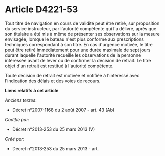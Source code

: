 # Article D4221-53

Tout titre de navigation en cours de validité peut être retiré, sur proposition du service instructeur, par l'autorité
compétente qui l'a délivré, après que son titulaire a été mis à même de présenter ses observations sur la mesure envisagée,
lorsque le bateau n'est plus conforme aux prescriptions techniques correspondant à son titre. En cas d'urgence motivée, le
titre peut être retiré immédiatement pour une durée maximale de sept jours durant laquelle l'autorité recueille les
observations de la personne intéressée avant de lever ou de confirmer la décision de retrait. Le titre objet d'un retrait est
restitué à l'autorité compétente.

Toute décision de retrait est motivée et notifiée à l'intéressé avec l'indication des délais et des voies de recours.

**Liens relatifs à cet article**

_Anciens textes_:

  - Décret n°2007-1168 du 2 août 2007 - art. 43 (Ab)

_Codifié par_:

  - Décret n°2013-253 du 25 mars 2013 (V)

_Créé par_:

  - Décret n°2013-253 du 25 mars 2013 - art.
